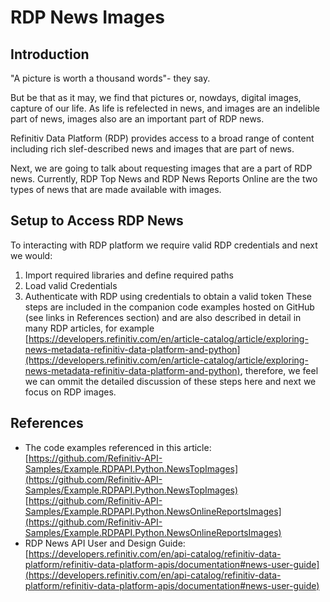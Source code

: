
# RDP News Images

## Introduction

"A picture is worth a thousand words"- they say.  

But be that as it may, we find that pictures or, nowdays, digital images, capture of our life.  As life is refelected in news, and images are an indelible part of news, images also are an important part of RDP news.  

Refinitiv Data Platform (RDP) provides access to a broad range of content including rich slef-described news and images that are part of news.

Next, we are going to talk about requesting images that are a part of RDP news.  Currently, RDP Top News and RDP News Reports Online are the two types of news that are made available with images.

## Setup to Access RDP News

To interacting with RDP platform we require valid RDP credentials and next we would:
1. Import required libraries and define required paths
2. Load valid Credentials
3. Authenticate with RDP using credentials to obtain a valid token
These steps are included in the companion code examples hosted on GitHub (see links in References section) and are also described in detail in many RDP articles, for example [https://developers.refinitiv.com/en/article-catalog/article/exploring-news-metadata-refinitiv-data-platform-and-python](https://developers.refinitiv.com/en/article-catalog/article/exploring-news-metadata-refinitiv-data-platform-and-python), therefore, we feel we can ommit the detailed discussion of these steps here and next we focus on RDP images.

## References

* The code examples referenced in this article:  
[https://github.com/Refinitiv-API-Samples/Example.RDPAPI.Python.NewsTopImages](https://github.com/Refinitiv-API-Samples/Example.RDPAPI.Python.NewsTopImages)
[https://github.com/Refinitiv-API-Samples/Example.RDPAPI.Python.NewsOnlineReportsImages](https://github.com/Refinitiv-API-Samples/Example.RDPAPI.Python.NewsOnlineReportsImages)
* RDP News API User and Design Guide: 
[https://developers.refinitiv.com/en/api-catalog/refinitiv-data-platform/refinitiv-data-platform-apis/documentation#news-user-guide](https://developers.refinitiv.com/en/api-catalog/refinitiv-data-platform/refinitiv-data-platform-apis/documentation#news-user-guide)
